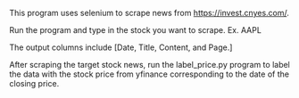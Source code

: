 This program uses selenium to scrape news from https://invest.cnyes.com/.

Run the program and type in the stock you want to scrape. Ex. AAPL

The output columns include [Date, Title, Content, and Page.]

After scraping the target stock news, run the label_price.py program to label the data with the stock price from yfinance corresponding to the date of the closing price.
